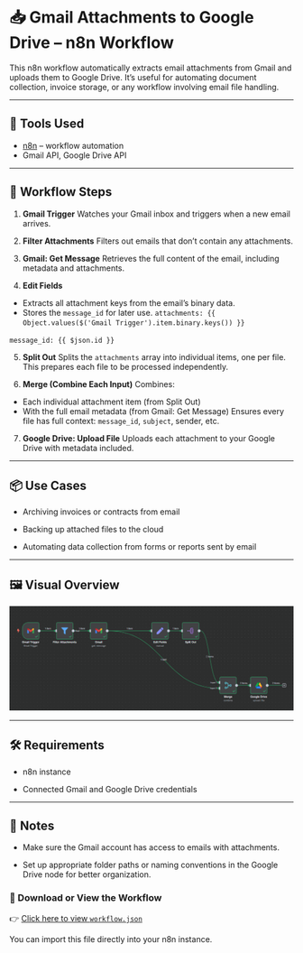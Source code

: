 
# 📥 Gmail Attachments to Google Drive – n8n Workflow

This n8n workflow automatically extracts email attachments from Gmail and uploads them to Google Drive. It’s useful for automating document collection, invoice storage, or any workflow involving email file handling.

---

## 🔧 Tools Used

- [n8n](https://n8n.io/) – workflow automation
- Gmail API, Google Drive API

---

## 🔄 Workflow Steps

1. **Gmail Trigger**
Watches your Gmail inbox and triggers when a new email arrives.

2. **Filter Attachments**
Filters out emails that don’t contain any attachments.

3. **Gmail: Get Message**
Retrieves the full content of the email, including metadata and attachments.

4. **Edit Fields**
- Extracts all attachment keys from the email’s binary data.
- Stores the `message_id` for later use.
`attachments: {{ Object.values($('Gmail Trigger').item.binary.keys()) }}`

`message_id: {{ $json.id }}`

5. **Split Out**
Splits the `attachments` array into individual items, one per file. This prepares each file to be processed independently.

6. **Merge (Combine Each Input)**
Combines:
- Each individual attachment item (from Split Out)
- With the full email metadata (from Gmail: Get Message)
Ensures every file has full context: `message_id`, `subject`, sender, etc.

7. **Google Drive: Upload File**
Uploads each attachment to your Google Drive with metadata included.

---

## 📦 Use Cases

- Archiving invoices or contracts from email

- Backing up attached files to the cloud

- Automating data collection from forms or reports sent by email

---

## 🖼️ Visual Overview

![screenshot](images/workflow.png)

---

## 🛠 Requirements

- n8n instance

- Connected Gmail and Google Drive credentials

--- 

## 🔐 Notes

- Make sure the Gmail account has access to emails with attachments.

- Set up appropriate folder paths or naming conventions in the Google Drive node for better organization.


### 📄 Download or View the Workflow

👉 [Click here to view `workflow.json`](./workflow.json)

You can import this file directly into your n8n instance.